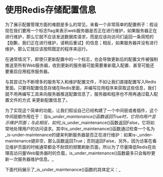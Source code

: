 # 使用Redis存储配置信息

为了展示配置管理方面的难题是多么的常见，来看一个非常简单的配置例子：假设现在我们要用一个标志flag来表示web服务器是否正在进行维护，如果服务器正在进行维护，那么它就不应该发送数据库请求，而是应该向访问们返回一条简短的【抱歉，我们正在进行维护，请稍后重试】的信息；相反，如果服务器并没有进行维护，那么它就应该按照既定的程序来运行。

在通常情况下，即使只更新配置中的一个标志，也会导致更新后的配置文件被强制推送至所有Web服务器，收到更新的服务器可能需要重新载入配置、甚至可能还要重启应用程序服务器。

与其尝试为不断增多的服务写入和维护配置文件，不如让我们直接配置写入Redis里面。只要将配置信息存储在Redis里面，并编写应用程序来获取这些信息，我们就不用再编写工具来向服务器推送配置信息了，服务器和程序也不用再通过载入配置文件的方式 来更新配置信息了。

为了实现这个简单的功能，让我们假设自己已经构建了一个中间层或者插件，这个中间层额作用在于：当is\__under\_maintenance\(\)函数返回True时，它将向用户显示维护页面；与此相反，如何\_is_\_under\_maintenance\(\)函数返回False，它将如常地处理用户的访问请求。其中is\_under\_maintenance\(\)函数通过检查一个名为_is-under-maintenance的键来判断服务器是否正在进行维护：如果is-\_under-maintenance键非空，那么函数返回True；否则返回False，另外，因为访客在看见维护页面的时候通常都会不耐烦的频繁刷新页面，所以为了尽量降低Redis在处理高访问量Web服务器时的负载，is\_under\_maintenance\(\)函数最多只会每秒更新一次服务器维护信息。_

下面代码展示了_is\_under\_maintenance\(\)函数的具体定义：_

```

```

